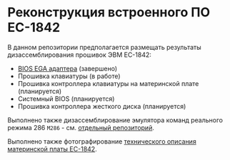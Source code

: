 # Реконструкция встроенного ПО ЕС-1842

В данном репозитории предполагается размещать результаты дизассемблирования прошивок ЭВМ ЕС-1842:

 -  [BIOS EGA адаптера](./EGA) (завершено)
 -  Прошивка клавиатуры (в работе)
 -  Прошивка контроллера клавиатуры на материнской плате (планируется)
 -  Системный BIOS (планируется)
 -  Прошивка контроллера жесткого диска (планируется)

Выполнено также дизассемблирование эмулятора команд реального режима 286 `M286` - см. [отдельный репозиторий](https://github.com/rcgoff/vm86m).

Выполнено также фотографирование [технического описания материнской платы ЕС-1842](https://drive.google.com/drive/folders/1HiLH_o6lMn2yz3HiSlScYdetVpwBIufe?usp=sharing).